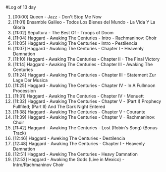 #Log of 13 day

1. [00:00] Queen - Jazz - Don't Stop Me Now
1. [11:01] Ensamble Galileo - Todos Los Bienes del Mundo - La Vida Y La Gloria
1. [11:02] Sepultura - The Best Of - Troops of Doom
1. [11:04] Haggard - Awaking The Centuries - Intro - Rachmaninov: Choir
1. [11:05] Haggard - Awaking The Centuries - Intro - Pestilencia
1. [11:07] Haggard - Awaking The Centuries - Chapter I - Heavenly Damnation
1. [11:10] Haggard - Awaking The Centuries - Chapter II - The Final Victory
1. [11:14] Haggard - Awaking The Centuries - Chapter III - Awaking The Centuries
1. [11:24] Haggard - Awaking The Centuries - Chapter III - Statement Zur Lage Der Musica
1. [11:25] Haggard - Awaking The Centuries - Chapter IV - In A Fullmoon Procession
1. [11:31] Haggard - Awaking The Centuries - Chapter IV - Menuett
1. [11:32] Haggard - Awaking The Centuries - Chapter V - (Part I) Prophecy Fullfiled; (Part II) And The Dark Night Entered
1. [11:38] Haggard - Awaking The Centuries - Chapter V - Courante
1. [11:39] Haggard - Awaking The Centuries - Chapter V - Rachmaninov: Choir
1. [11:42] Haggard - Awaking The Centuries - Lost (Robin's Song) (Bonus Track)
1. [12:46] Haggard - Aweking The Centuries - Destilencia
1. [12:48] Haggard - Awaking The Centuries - Chapter I - Heavenly Damnation
1. [12:51] Haggard - Aweking The Centuries - Heavy Damnation
1. [12:52] Haggard - Awaking the Gods (Live in Mexico) - Intro/Rachmaninov Choir
